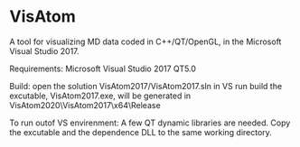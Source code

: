# VisAtom
A tool for visualizing MD data coded in C++/QT/OpenGL, in the Microsoft Visual Studio 2017.

Requirements:
Microsoft Visual Studio 2017
QT5.0


Build:
open the solution VisAtom2017/VisAtom2017.sln in VS
run build
the excutable, VisAtom2017.exe, will be generated in VisAtom2020\VisAtom2017\x64\Release 

To run outof VS envirenment:
A few QT dynamic libraries are needed. Copy the excutable and the dependence DLL to the same working directory.